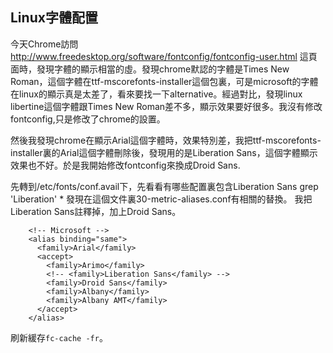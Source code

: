 Linux字體配置
--------

今天Chrome訪問 http://www.freedesktop.org/software/fontconfig/fontconfig-user.html 這頁面時，發現字體的顯示相當的虛。發現chrome默認的字體是Times New Roman，這個字體在ttf-mscorefonts-installer這個包裏，可是microsoft的字體在linux的顯示真是太差了，看來要找一下alternative。經過對比，發現linux libertine這個字體跟Times New Roman差不多，顯示效果要好很多。我沒有修改fontconfig,只是修改了chrome的設置。

然後我發現chrome在顯示Arial這個字體時，效果特別差，我把ttf-mscorefonts-installer裏的Arial這個字體刪除後，發現用的是Liberation Sans，這個字體顯示效果也不好。於是我開始修改fontconfig來換成Droid Sans.


先轉到/etc/fonts/conf.avail下，先看看有哪些配置裏包含Liberation Sans
  grep 'Liberation' *
發現在這個文件裏30-metric-aliases.conf有相關的替換。 我把Liberation Sans註釋掉，加上Droid Sans。

  
        <!-- Microsoft -->
        <alias binding="same">
          <family>Arial</family>
          <accept>
            <family>Arimo</family>
            <!-- <family>Liberation Sans</family> -->
            <family>Droid Sans</family>
            <family>Albany</family>
            <family>Albany AMT</family>
          </accept>
        </alias>

  刷新緩存`fc-cache -fr`。

